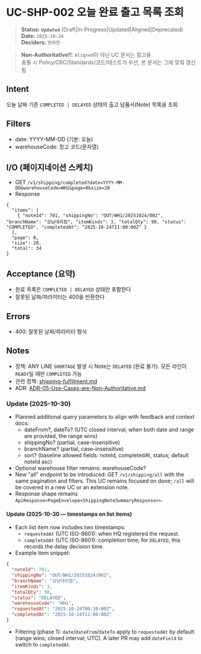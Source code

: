 # UC-SHP-002 오늘 완료 출고 목록 조회

> **Status: `Updated`**   (Draft|In-Progress|Updated|Aligned|Deprecated)  
> **Date:** `2025-10-24`  
> **Deciders:** `현희찬`

> **Non-Authoritative!!**: `Aligned`이 아닌 UC 문서는 참고용  
> 충돌 시 Policy/CRC/Standards/코드/테스트가 우선, 본 문서는 그에 맞춰 갱신됨

## Intent

오늘 날짜 기준 `COMPLETED | DELAYED` 상태의 출고 납품서(Note) 목록을 조회

## Filters
- date: YYYY-MM-DD (기본: 오늘)
- warehouseCode: 창고 코드(문자열)

## I/O (페이지네이션 스케치)

- GET `/v1/shipping/completed?date=YYYY-MM-DD&warehouseCode=WH1&page=0&size=20`
- Response
```
{
  "items": [
    { "noteId": 701, "shippingNo": "OUT/WH1/20251024/002", "branchName": "강남대리점", "itemKinds": 3, "totalQty": 90, "status": "COMPLETED", "completedAt": "2025-10-24T11:00:00Z" }
  ],
  "page": 0,
  "size": 20,
  "total": 34
}
```

## Acceptance (요약)
- 완료 목록은 `COMPLETED | DELAYED` 상태만 포함한다
- 잘못된 날짜/파라미터는 400을 반환한다

## Errors
- 400: 잘못된 날짜/파라미터 형식

## Notes
- 정책: ANY LINE `SHORTAGE` 발생 시 Note는 `DELAYED` (완료 불가). 모든 라인이 `READY`일 때만 `COMPLETED` 가능
- 관련 정책: [shipping-fulfillment.md](../../policy/shipping-fulfillment.md)
- ADR: [ADR-05-Use-Cases-are-Non-Authoritative.md](../../adr/ADR-05-Use-Cases-are-Non-Authoritative.md)



### Update (2025-10-30)
- Planned additional query parameters to align with feedback and context docs:
  - dateFrom?, dateTo? (UTC closed interval; when both date and range are provided, the range wins)
  - shippingNo? (partial, case-insensitive)
  - branchName? (partial, case-insensitive)
  - sort? (baseline allowed fields: noteId, completedAt, status; default noteId asc)
- Optional warehouse filter remains: warehouseCode?
- New "all" endpoint to be introduced: GET `/v1/shipping/all` with the same pagination and filters. This UC remains focused on done; `/all` will be covered in a new UC or an extension note.
- Response shape remains `ApiResponse<PageEnvelope<ShippingNoteSummaryResponse>>`.


#### Update (2025-10-30 — timestamps on list items)
- Each list item now includes two timestamps:
  - `requestedAt` (UTC ISO-8601): when HQ registered the request.
  - `completedAt` (UTC ISO-8601): completion time; for `DELAYED`, this records the delay decision time.
- Example item snippet:
```json
{
  "noteId": 701,
  "shippingNo": "OUT/WH1/20251024/002",
  "branchName": "강남대리점",
  "itemKinds": 3,
  "totalQty": 90,
  "status": "DELAYED",
  "warehouseCode": "WH1",
  "requestedAt": "2025-10-24T00:10:00Z",
  "completedAt": "2025-10-24T11:00:00Z"
}
```
- Filtering (phase 1): `date`/`dateFrom`/`dateTo` apply to `requestedAt` by default (range wins; closed interval; UTC). A later PR may add `dateField` to switch to `completedAt`.

